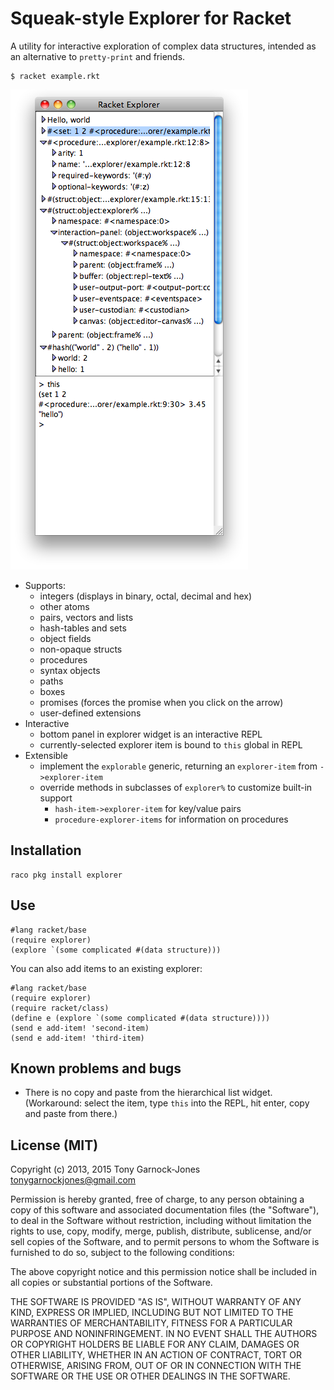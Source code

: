 # Squeak-style Explorer for Racket

A utility for interactive exploration of complex data structures,
intended as an alternative to `pretty-print` and friends.

    $ racket example.rkt

![Example](doc/example.png)

 - Supports:
    - integers (displays in binary, octal, decimal and hex)
    - other atoms
    - pairs, vectors and lists
    - hash-tables and sets
    - object fields
    - non-opaque structs
    - procedures
    - syntax objects
    - paths
    - boxes
    - promises (forces the promise when you click on the arrow)
    - user-defined extensions
 - Interactive
    - bottom panel in explorer widget is an interactive REPL
    - currently-selected explorer item is bound to `this` global in REPL
 - Extensible
    - implement the `explorable` generic, returning an `explorer-item` from `->explorer-item`
    - override methods in subclasses of `explorer%` to customize built-in support
       - `hash-item->explorer-item` for key/value pairs
       - `procedure-explorer-items` for information on procedures

## Installation

    raco pkg install explorer

## Use

    #lang racket/base
    (require explorer)
    (explore `(some complicated #(data structure)))

You can also add items to an existing explorer:

    #lang racket/base
    (require explorer)
    (require racket/class)
    (define e (explore `(some complicated #(data structure))))
    (send e add-item! 'second-item)
    (send e add-item! 'third-item)

## Known problems and bugs

 - There is no copy and paste from the hierarchical list widget.
   (Workaround: select the item, type `this` into the REPL, hit enter,
   copy and paste from there.)

## License (MIT)

Copyright (c) 2013, 2015 Tony Garnock-Jones <tonygarnockjones@gmail.com>

Permission is hereby granted, free of charge, to any person obtaining a copy
of this software and associated documentation files (the "Software"), to deal
in the Software without restriction, including without limitation the rights
to use, copy, modify, merge, publish, distribute, sublicense, and/or sell
copies of the Software, and to permit persons to whom the Software is
furnished to do so, subject to the following conditions:

The above copyright notice and this permission notice shall be included in
all copies or substantial portions of the Software.

THE SOFTWARE IS PROVIDED "AS IS", WITHOUT WARRANTY OF ANY KIND, EXPRESS OR
IMPLIED, INCLUDING BUT NOT LIMITED TO THE WARRANTIES OF MERCHANTABILITY,
FITNESS FOR A PARTICULAR PURPOSE AND NONINFRINGEMENT. IN NO EVENT SHALL THE
AUTHORS OR COPYRIGHT HOLDERS BE LIABLE FOR ANY CLAIM, DAMAGES OR OTHER
LIABILITY, WHETHER IN AN ACTION OF CONTRACT, TORT OR OTHERWISE, ARISING FROM,
OUT OF OR IN CONNECTION WITH THE SOFTWARE OR THE USE OR OTHER DEALINGS IN
THE SOFTWARE.
